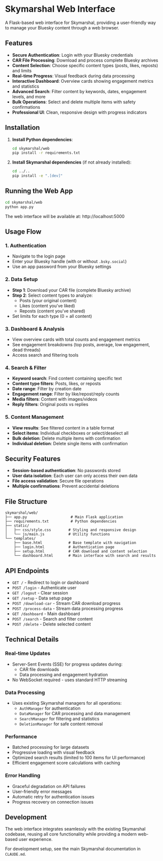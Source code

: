 # Skymarshal Web Interface

A Flask-based web interface for Skymarshal, providing a user-friendly way to manage your Bluesky content through a web browser.

## Features

- **Secure Authentication**: Login with your Bluesky credentials
- **CAR File Processing**: Download and process complete Bluesky archives
- **Content Selection**: Choose specific content types (posts, likes, reposts) and limits
- **Real-time Progress**: Visual feedback during data processing
- **Interactive Dashboard**: Overview cards showing engagement metrics and statistics
- **Advanced Search**: Filter content by keywords, dates, engagement levels, and more
- **Bulk Operations**: Select and delete multiple items with safety confirmations
- **Professional UI**: Clean, responsive design with progress indicators

## Installation

1. **Install Python dependencies**:
   ```bash
   cd skymarshal/web
   pip install -r requirements.txt
   ```

2. **Install Skymarshal dependencies** (if not already installed):
   ```bash
   cd ../..
   pip install -e ".[dev]"
   ```

## Running the Web App

```bash
cd skymarshal/web
python app.py
```

The web interface will be available at: http://localhost:5000

## Usage Flow

### 1. Authentication
- Navigate to the login page
- Enter your Bluesky handle (with or without `.bsky.social`)
- Use an app password from your Bluesky settings

### 2. Data Setup
- **Step 1**: Download your CAR file (complete Bluesky archive)
- **Step 2**: Select content types to analyze:
  - Posts (your original content)
  - Likes (content you've liked)
  - Reposts (content you've shared)
- Set limits for each type (0 = all content)

### 3. Dashboard & Analysis
- View overview cards with total counts and engagement metrics
- See engagement breakdowns (top posts, average, low engagement, dead threads)
- Access search and filtering tools

### 4. Search & Filter
- **Keyword search**: Find content containing specific text
- **Content type filters**: Posts, likes, or reposts
- **Date range**: Filter by creation date
- **Engagement range**: Filter by like/repost/reply counts
- **Media filters**: Content with images/videos
- **Reply filters**: Original posts vs replies

### 5. Content Management
- **View results**: See filtered content in a table format
- **Select items**: Individual checkboxes or select/deselect all
- **Bulk deletion**: Delete multiple items with confirmation
- **Individual deletion**: Delete single items with confirmation

## Security Features

- **Session-based authentication**: No passwords stored
- **User data isolation**: Each user can only access their own data
- **File access validation**: Secure file operations
- **Multiple confirmations**: Prevent accidental deletions

## File Structure

```
skymarshal/web/
├── app.py                    # Main Flask application
├── requirements.txt          # Python dependencies
├── static/
│   ├── css/style.css        # Styling and responsive design
│   └── js/main.js           # Utility functions
└── templates/
    ├── base.html            # Base template with navigation
    ├── login.html           # Authentication page
    ├── setup.html           # CAR download and content selection
    └── dashboard.html       # Main interface with search and results
```

## API Endpoints

- `GET /` - Redirect to login or dashboard
- `POST /login` - Authenticate user
- `GET /logout` - Clear session
- `GET /setup` - Data setup page
- `POST /download-car` - Stream CAR download progress
- `POST /process-data` - Stream data processing progress
- `GET /dashboard` - Main dashboard
- `POST /search` - Search and filter content
- `POST /delete` - Delete selected content

## Technical Details

### Real-time Updates
- Server-Sent Events (SSE) for progress updates during:
  - CAR file downloads
  - Data processing and engagement hydration
- No WebSocket required - uses standard HTTP streaming

### Data Processing
- Uses existing Skymarshal managers for all operations:
  - `AuthManager` for authentication
  - `DataManager` for CAR processing and data management  
  - `SearchManager` for filtering and statistics
  - `DeletionManager` for safe content removal

### Performance
- Batched processing for large datasets
- Progressive loading with visual feedback
- Optimized search results (limited to 100 items for UI performance)
- Efficient engagement score calculations with caching

### Error Handling
- Graceful degradation on API failures
- User-friendly error messages
- Automatic retry for authentication issues
- Progress recovery on connection issues

## Development

The web interface integrates seamlessly with the existing Skymarshal codebase, reusing all core functionality while providing a modern web-based user experience.

For development setup, see the main Skymarshal documentation in `CLAUDE.md`.